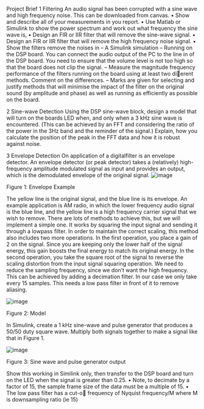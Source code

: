 Project Brief
1 Filtering
An audio signal has been corrupted with a sine wave and high frequency noise. This can be
downloaded from canvas.
• Show and describe all of your measurements in you report.
• Use Matlab or Simulink to show the power spectrum and work out what frequency the
sine wave is,
• Design an FIR or IIR filter that will remove the sine-wave signal.
• Design an FIR or IIR filter that will remove the high frequency noise signal.
• Show the filters remove the noises in
– A Simulink simulation
– Running on the DSP board. You can connect the audio output of the PC to the line
in of the DSP board. You need to ensure that the volume level is not too high so
that the board does not clip the signal.
– Measure the magnitude frequency performance of the filters running on the board
using at least two dierent methods. Comment on the differences.
– Marks are given for selecting and justify methods that will minimise the impact
of the filter on the original sound (by amplitude and phase) as well as running as
efficiently as possible on the board.


2 Sine-wave Detection
Using the DSP sine-wave block, design a model that will turn on the boards LED when, and
only when a 3 kHz sine wave is encountered. (This can be achieved by an FFT and considering
the ratio of the power in the 3Hz band and the reminder of the signal.) Explain, how you
calculate the position of the peak in the FFT data and how it is robust against noise.

3 Envelope Detection
On application of a digitalfilter is an envelope detector. An envelope detector (or peak detector)
takes a (relatively) high-frequency amplitude modulated signal as input and provides an
output, which is the demodulated envelope of the original signal.
![image](https://github.com/user-attachments/assets/7df85b30-51ed-494a-98c3-85b9ac2d278f)

Figure 1: Envelope Example

The yellow line is the original signal, and the blue line is its envelope. An example application
is AM radio, in which the lower frequency audio signal is the blue line, and the yellow line is a
high frequency carrier signal that we wish to remove.
There are lots of methods to achieve this, but we will implement a simple one. It works by
squaring the input signal and sending it through a lowpass filter. In order to maintain the
correct scaling, this method also includes two more operations. In the first operation, you
place a gain of 2 on the signal. Since you are keeping only the lower half of the signal energy,
this gain boosts the final energy to match its original energy. In the second operation, you take
the square root of the signal to reverse the scaling distortion from the input signal squaring
operation.
We need to reduce the sampling frequency, since we don’t want the high frequency. This can
be achieved by adding a decimation filter. In our case we only take every 15 samples. This
needs a low pass filter in front of it to remove aliasing.

![image](https://github.com/user-attachments/assets/f0948dcf-d5df-4bf0-9af3-364b27c525f9)

Figure 2: Model

In Simulink, create a 1 kHz sine-wave and pulse generator that produces a 50/50 duty square
wave. Multiply both signals together to make a signal like that in Figure 1.

![image](https://github.com/user-attachments/assets/69e60d4b-dec5-4233-80e8-d94275c5a141)

Figure 3: Sine wave and pulse generator output

Show this working in Similink only, then transfer to the DSP board and turn on the LED when
the signal is greater than 0.25.
• Note, to decimate by a factor of 15, the sample frame size of the data must be a multiple
of 15.
• The low pass filter has a cut-o frequency of Nyquist frequency/M where M is downsampling ratio (ie 15)

